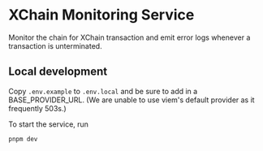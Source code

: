 # XChain Monitoring Service

Monitor the chain for XChain transaction and emit error logs whenever a transaction is unterminated.

## Local development

Copy `.env.example` to `.env.local` and be sure to add in a BASE_PROVIDER_URL. (We are unable
to use viem's default provider as it frequently 503s.)

To start the service, run

```
pnpm dev
```
